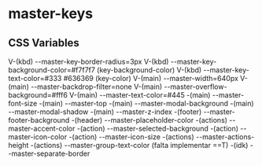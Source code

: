 # master-keys
## CSS Variables
V-(kbd)		--master-key-border-radius=3px
V-(kbd)		--master-key-background-color=#f7f7f7	(key-background-color)
V-(kbd)		--master-key-text-color=#333	#636369	(key-color)
V-(main)	--master-width=640px
V-(main)	--master-backdrop-filter=none
V-(main)	--master-overflow-background=#fff6
V-(main)		--master-text-color=#445
-(main)		--master-font-size
-(main)		--master-top
-(main)		--master-modal-background
-(main)		--master-modal-shadow
-(main)		--master-z-index
-(footer)	--master-footer-background
-(header)	--master-placeholder-color
-(actions)	--master-accent-color
-(action)	--master-selected-background
-(action)	--master-icon-color
-(action)	--master-icon-size
-(actions)	--master-actions-height
-(actions)	--master-group-text-color		(falta implementar ==T)
-(idk)		--master-separate-border